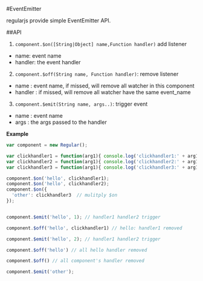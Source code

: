#EventEmitter

regularjs provide simple EventEmitter API.

##API

<a name="message"></a>

1. `component.$on([String|Object] name,Function handler)`  add listener
  - name: event name
  - handler: the event handler
2. `component.$off(String name, Function handler)`: remove listener 
  + name : event name, if missed, will remove all watcher in this component
  + handler : if missed, will remove all  watcher have the same event_name
3. `component.$emit(String name, args..)`: trigger event
  + name : event name
  + args : the args passed to the handler


__Example__


```javascript
var component = new Regular();

var clickhandler1 = function(arg1){ console.log('clickhandler1:' + arg1)}
var clickhandler2 = function(arg1){ console.log('clickhandler2:' + arg1)}
var clickhandler3 = function(arg1){ console.log('clickhandler3:' + arg1)}

component.$on('hello', clickhandler1);
component.$on('hello', clickhandler2);
component.$on({ 
  'other': clickhandler3  // mulitply $on
});


component.$emit('hello', 1); // handler1 handler2 trigger

component.$off('hello', clickhandler1) // hello: handler1 removed

component.$emit('hello', 2); // handler1 handler2 trigger

component.$off('hello') // all hello handler removed

component.$off() // all component's handler removed

component.$emit('other');


```
